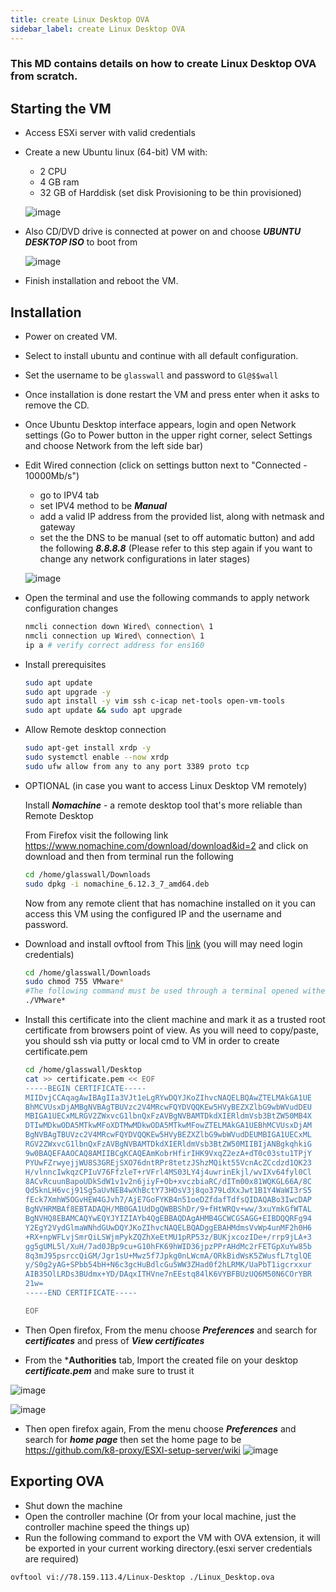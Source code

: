 ```yaml
---
title: create Linux Desktop OVA
sidebar_label: create Linux Desktop OVA
---
```

### This MD contains details on how to create Linux Desktop OVA from scratch.

## Starting the VM

* Access ESXi server with valid credentials 

* Create a new Ubuntu linux (64-bit) VM with:
  * 2 CPU
  * 4 GB ram 
  * 32 GB of Harddisk (set disk Provisioning to be thin provisioned) 

  ![image](https://user-images.githubusercontent.com/58347752/101004090-23006a00-3569-11eb-9052-1f5a9d3dbb99.png)

* Also CD/DVD drive is connected at power on and choose ***UBUNTU DESKTOP ISO*** to boot from

  ![image](https://user-images.githubusercontent.com/58347752/101005217-74a8f480-3569-11eb-8e7d-2fa83835c179.png)

* Finish installation and reboot the VM.

## Installation

* Power on created VM.

* Select to install ubuntu and continue with all default configuration.

* Set the username to be `glasswall` and password to `Gl@$$wall`

* Once installation is done restart the VM and press enter when it asks to remove the CD.

* Once Ubuntu Desktop interface appears, login and open Network settings (Go to Power button in the upper right corner, select Settings and choose Network from the left side bar)

* Edit Wired connection (click on settings button next to "Connected - 10000Mb/s")
  * go to IPV4 tab
  * set IPV4 method to be ***Manual*** 
  * add a valid IP address from the provided list, along with netmask and gateway
  * set the the DNS to be manual (set to off automatic button) and add the following ***8.8.8.8***  (Please refer to this step again if you want to change any network configurations in later stages)

  ![image](https://user-images.githubusercontent.com/58347752/101046373-a9c53f00-3589-11eb-8aea-c4e263d0c2ff.png)

* Open the terminal and use the following commands to apply network configuration changes

  ```bash
  nmcli connection down Wired\ connection\ 1
  nmcli connection up Wired\ connection\ 1
  ip a # verify correct address for ens160
  ```

* Install prerequisites 

  ```bash
  sudo apt update
  sudo apt upgrade -y
  sudo apt install -y vim ssh c-icap net-tools open-vm-tools
  sudo apt update && sudo apt upgrade
  ```

  
* Allow Remote desktop connection 

  ```bash
  sudo apt-get install xrdp -y
  sudo systemctl enable --now xrdp
  sudo ufw allow from any to any port 3389 proto tcp
  ```

* OPTIONAL (in case you want to access Linux Desktop VM remotely)

  Install ***Nomachine*** - a remote desktop tool that's more reliable than Remote Desktop

  ​From Firefox visit the following link https://www.nomachine.com/download/download&id=2 and click on download and then from terminal run the following

  ```bash
  cd /home/glasswall/Downloads
  sudo dpkg -i nomachine_6.12.3_7_amd64.deb
  ```
  
  ​Now from any remote client that has nomachine installed on it you can access this VM using the configured IP and the username and password.


* Download and install ovftool from This [link](https://download2.vmware.com/software/vmtools/1105/VMware-ovftool-4.4.0-15722219-lin.x86_64.bundle?HashKey=0ae0062f8101b853e7c677c183820f4a&params=%7B%22custnumber%22%3A%22dEBkaHdlamUqZQ%3D%3D%22%2C%22sourcefilesize%22%3A%2238.57+MB%22%2C%22dlgcode%22%3A%22OVFTOOL440%22%2C%22languagecode%22%3A%22en%22%2C%22source%22%3A%22BETA%22%2C%22downloadtype%22%3A%22manual%22%2C%22eula%22%3A%22N%22%2C%22downloaduuid%22%3A%226a50c45a-8320-489a-89cd-caba573f7462%22%2C%22purchased%22%3A%22N%22%2C%22dlgtype%22%3A%22Drivers+%26+Tools%22%2C%22productversion%22%3A%224.4.0%22%7D&AuthKey=1607006924_f313c8fb4e891f142ef8ac5a6180cd63) (you will may need login credentials)

  ```bash
  cd /home/glasswall/Downloads
  sudo chmod 755 VMware*
  #The following command must be used through a terminal opened withen the graphical user interface (A pop up window will be shown)
  ./VMware*
  ```

* Install this certificate into the client machine and mark it as a trusted root certificate from browsers point of view. As you will need to copy/paste, you should ssh via putty or local cmd to VM in order to create certificate.pem

  ```bash
  cd /home/glasswall/Desktop
  cat >> certificate.pem << EOF
  -----BEGIN CERTIFICATE-----
  MIIDvjCCAqagAwIBAgIIa3VJt1eLgRYwDQYJKoZIhvcNAQELBQAwZTELMAkGA1UE
  BhMCVUsxDjAMBgNVBAgTBUVzc2V4MRcwFQYDVQQKEw5HVyBEZXZlbG9wbWVudDEU
  MBIGA1UECxMLRGV2ZWxvcG1lbnQxFzAVBgNVBAMTDkdXIERldmVsb3BtZW50MB4X
  DTIwMDkwODA5MTkwMFoXDTMwMDkwODA5MTkwMFowZTELMAkGA1UEBhMCVUsxDjAM
  BgNVBAgTBUVzc2V4MRcwFQYDVQQKEw5HVyBEZXZlbG9wbWVudDEUMBIGA1UECxML
  RGV2ZWxvcG1lbnQxFzAVBgNVBAMTDkdXIERldmVsb3BtZW50MIIBIjANBgkqhkiG
  9w0BAQEFAAOCAQ8AMIIBCgKCAQEAmKobrHfirIHK9VxqZ2ezA+dT0c03stu1TPjY
  PYUwFZrwyejjWU8S3GREjSXO76dntRPr8tetzJShzMQikt55VcnAcZCcdzd1QK23
  H/vlnncIwkqzCPIuV76FfzleT+rVFrl4MS03LY4j4uwrinEkjl/wvIXv64fyl0Cl
  8ACvRcuunBapoUDkSdW1v1v2n6jiyF+Ob+xvczbiaRC/dITm00x81WQKGL66A/8C
  QdSknLH6vcj91Sg5aUvNEB4wXhBctY73HOsV3j8qo379LdXxJwt1B1Y4WaWI3rS5
  fEck7XmhW5OGvHEW4GJvh7/AjE7GoFYKB4n51oeDZfdafTdfsQIDAQABo3IwcDAP
  BgNVHRMBAf8EBTADAQH/MB0GA1UdDgQWBBShDr/9+fHtWRQv+ww/3xuYmkGfWTAL
  BgNVHQ8EBAMCAQYwEQYJYIZIAYb4QgEBBAQDAgAHMB4GCWCGSAGG+EIBDQQRFg94
  Y2EgY2VydGlmaWNhdGUwDQYJKoZIhvcNAQELBQADggEBAHMdmsVvWp4unMF2h0H6
  +RX+npWFLvjSmrQiLSWjmPykZQZhXeEtMU1pRP53z/BUKjxcozIDe+/rrp9jLA+3
  gg5gUML5l/XuH/7ad0JBp9cu+G10hFK69hWID36jpzPPrAHdMc2rFETGpXuYw85b
  8q3mJ95psrccQiGM/Jgr1sU+Mwz5f7Jpkg0nLWcmA/ORkBidWsK5ZWusfL7tglQE
  y/S0g2yAG+SPbb54bH+N6c3gcHuBdlcGu5WW3ZHad0f2hLRMK/UaPbT1igcrxxur
  AIB35OlLRDs3BUdmx+YD/DAqxITHVne7nEEstq84lK6VYBFBUzUQ6M50N6COrYBR
  21w=
  -----END CERTIFICATE-----
  
  EOF
  ```

* Then Open firefox, From the menu choose ***Preferences*** and search for ***certificates*** and press of ***View certificates*** 

* From the ***Authorities** tab, Import the created file on your desktop ***certificate.pem*** and make sure to trust it

![image](https://user-images.githubusercontent.com/58347752/101023030-de7dca00-357a-11eb-8335-78de7f89aee1.png)

![image](https://user-images.githubusercontent.com/58347752/101023218-21d83880-357b-11eb-9059-1911dd0b410d.png)

* Then open firefox again, From the menu choose ***Preferences*** and search for ***home page*** then set the home page to be https://github.com/k8-proxy/ESXI-setup-server/wiki
  ![image](https://user-images.githubusercontent.com/58347752/101022000-6ebb0f80-3579-11eb-964f-fccd2afea757.png)


## Exporting OVA

* Shut down the machine 
* Open the controller machine (Or from your local machine, just the controller machine speed the things up)
* Run the following command to export the VM with OVA extension, it will be exported in your current working directory.(esxi server credentials are required)

```bash
ovftool vi://78.159.113.4/Linux-Desktop ./Linux_Desktop.ova 
```
